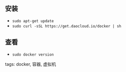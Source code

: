 ## 安装
+ `sudo apt-get update`
+ `sudo curl -sSL https://get.daocloud.io/docker | sh`

## 查看
+ `sudo docker version`

tags: docker, 容器, 虚拟机

